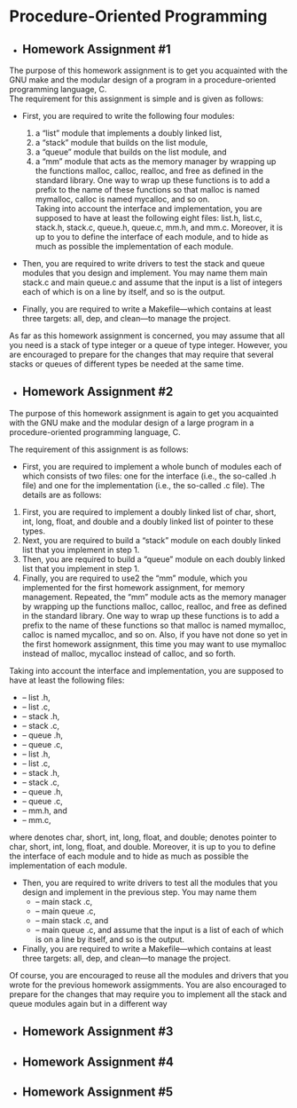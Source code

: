 # Procedure-Oriented Programming

* ## Homework Assignment #1
The purpose of this homework assignment is to get you acquainted with the GNU make and the modular design
of a program in a procedure-oriented programming language, C.  
The requirement for this assignment is simple and is given as follows:
  * First, you are required to write the following four modules:
    1. a “list” module that implements a doubly linked list,
    2. a “stack” module that builds on the list module,
    3. a “queue” module that builds on the list module, and
    4. a “mm” module that acts as the memory manager by wrapping up the functions malloc, calloc,
    realloc, and free as defined in the standard library. One way to wrap up these functions is to
    add a prefix to the name of these functions so that malloc is named mymalloc, calloc is named
    mycalloc, and so on.  
    Taking into account the interface and implementation, you are supposed to have at least the following eight
    files: list.h, list.c, stack.h, stack.c, queue.h, queue.c, mm.h, and mm.c. Moreover, it
    is up to you to define the interface of each module, and to hide as much as possible the implementation of
    each module.
    
  * Then, you are required to write drivers to test the stack and queue modules that you design and implement.
  You may name them main stack.c and main queue.c and assume that the input is a list of integers
  each of which is on a line by itself, and so is the output.
  
  * Finally, you are required to write a Makefile—which contains at least three targets: all, dep, and clean—to
  manage the project.  

As far as this homework assignment is concerned, you may assume that all you need is a stack of type integer
or a queue of type integer. However, you are encouraged to prepare for the changes that may require that several
stacks or queues of different types be needed at the same time.

* ## Homework Assignment #2

The purpose of this homework assignment is again to get you acquainted with the GNU make and the modular
design of a large program in a procedure-oriented programming language, C.

The requirement of this assignment is as follows:

 * First, you are required to implement a whole bunch of modules each of which consists of two files: one for
 the interface (i.e., the so-called .h file) and one for the implementation (i.e., the so-called .c file). The
 details are as follows:
  1. First, you are required to implement a doubly linked list of char, short, int, long, float, and
  double and a doubly linked list of pointer to these types.
  2. Next, you are required to build a “stack” module on each doubly linked list that you implement in
  step 1.
  3. Then, you are required to build a “queue” module on each doubly linked list that you implement in
  step 1.
  4. Finally, you are required to use2
  the “mm” module, which you implemented for the first homework
  assignment, for memory management. Repeated, the “mm” module acts as the memory manager
  by wrapping up the functions malloc, calloc, realloc, and free as defined in the standard
  library. One way to wrap up these functions is to add a prefix to the name of these functions so that
  malloc is named mymalloc, calloc is named mycalloc, and so on. Also, if you have not
  done so yet in the first homework assignment, this time you may want to use mymalloc instead of
  malloc, mycalloc instead of calloc, and so forth.  
 
 Taking into account the interface and implementation, you are supposed to have at least the following files:  
   * – list <type>.h,  
   * – list <type>.c,  
   * – stack <type>.h,  
   * – stack <type>.c,  
   * – queue <type>.h,  
   * – queue <type>.c,  
   * – list <ptr to type>.h,  
   * – list <ptr to type>.c,  
   * – stack <ptr to type>.h,  
   * – stack <ptr to type>.c,  
   * – queue <ptr to type>.h,  
   * – queue <ptr to type>.c,  
   * – mm.h, and  
   * – mm.c,  

 where <type> denotes char, short, int, long, float, and double; <ptr to type> denotes
 pointer to char, short, int, long, float, and double. Moreover, it is up to you to define the
 interface of each module and to hide as much as possible the implementation of each module.
* Then, you are required to write drivers to test all the modules that you design and implement in the previous step. You may name them
  * – main stack <type>.c,
  * – main queue <type>.c,
  * – main stack <ptr to type>.c, and
  * – main queue <ptr to type>.c,
and assume that the input is a list of <type> each of which is on a line by itself, and so is the output.
* Finally, you are required to write a Makefile—which contains at least three targets: all, dep, and clean—to
manage the project.  

Of course, you are encouraged to reuse all the modules and drivers that you wrote for the previous homework
assigmments. You are also encouraged to prepare for the changes that may require you to implement all the stack
and queue modules again but in a different way

* ## Homework Assignment #3
 
* ## Homework Assignment #4

* ## Homework Assignment #5
